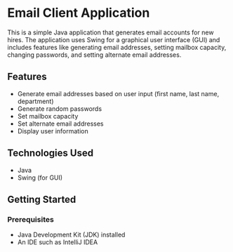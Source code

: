 # Email Client Application

This is a simple Java application that generates email accounts for new hires. The application uses Swing for a graphical user interface (GUI) and includes features like generating email addresses, setting mailbox capacity, changing passwords, and setting alternate email addresses.

## Features

- Generate email addresses based on user input (first name, last name, department)
- Generate random passwords
- Set mailbox capacity
- Set alternate email addresses
- Display user information

## Technologies Used

- Java
- Swing (for GUI)

## Getting Started

### Prerequisites

- Java Development Kit (JDK) installed
- An IDE such as IntelliJ IDEA 

